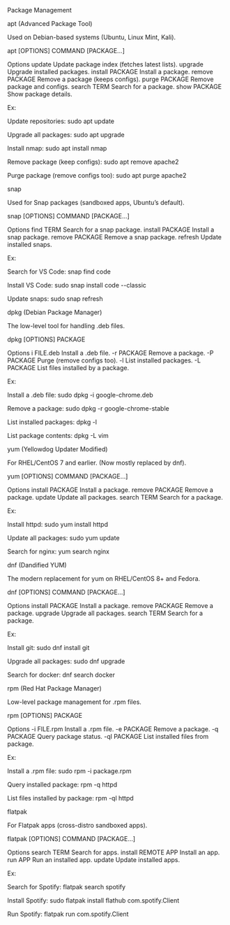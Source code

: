 Package Management

apt (Advanced Package Tool)

Used on Debian-based systems (Ubuntu, Linux Mint, Kali).

apt [OPTIONS] COMMAND [PACKAGE...]

Options
update	Update package index (fetches latest lists).
upgrade	Upgrade installed packages.
install PACKAGE	Install a package.
remove PACKAGE	Remove a package (keeps configs).
purge PACKAGE	Remove package and configs.
search TERM	Search for a package.
show PACKAGE	Show package details.

Ex:

Update repositories:
sudo apt update

Upgrade all packages:
sudo apt upgrade

Install nmap:
sudo apt install nmap

Remove package (keep configs):
sudo apt remove apache2

Purge package (remove configs too):
sudo apt purge apache2


snap

Used for Snap packages (sandboxed apps, Ubuntu’s default).

snap [OPTIONS] COMMAND [PACKAGE...]

Options
find TERM	Search for a snap package.
install PACKAGE	Install a snap package.
remove PACKAGE	Remove a snap package.
refresh	Update installed snaps.

Ex:

Search for VS Code:
snap find code

Install VS Code:
sudo snap install code --classic

Update snaps:
sudo snap refresh


dpkg (Debian Package Manager)

The low-level tool for handling .deb files.

dpkg [OPTIONS] PACKAGE

Options
i FILE.deb	Install a .deb file.
-r PACKAGE	Remove a package.
-P PACKAGE	Purge (remove configs too).
-l	List installed packages.
-L PACKAGE	List files installed by a package.

Ex:

Install a .deb file:
sudo dpkg -i google-chrome.deb

Remove a package:
sudo dpkg -r google-chrome-stable

 List installed packages:
dpkg -l

List package contents:
dpkg -L vim



yum (Yellowdog Updater Modified)

For RHEL/CentOS 7 and earlier. (Now mostly replaced by dnf).

yum [OPTIONS] COMMAND [PACKAGE...]

Options
install PACKAGE	Install a package.
remove PACKAGE	Remove a package.
update	Update all packages.
search TERM	Search for a package.

Ex:

Install httpd:
sudo yum install httpd

Update all packages:
sudo yum update

Search for nginx:
yum search nginx



dnf (Dandified YUM)

The modern replacement for yum on RHEL/CentOS 8+ and Fedora.

dnf [OPTIONS] COMMAND [PACKAGE...]

Options
install PACKAGE	Install a package.
remove PACKAGE	Remove a package.
upgrade	Upgrade all packages.
search TERM	Search for a package.

Ex:

Install git:
sudo dnf install git

Upgrade all packages:
sudo dnf upgrade

Search for docker: 
dnf search docker


rpm (Red Hat Package Manager)

Low-level package management for .rpm files.

rpm [OPTIONS] PACKAGE

Options
-i FILE.rpm	Install a .rpm file.
-e PACKAGE	Remove a package.
-q PACKAGE	Query package status.
-ql PACKAGE	List installed files from package.

Ex:

Install a .rpm file:
sudo rpm -i package.rpm

Query installed package:
rpm -q httpd

 List files installed by package:
rpm -ql httpd


flatpak

For Flatpak apps (cross-distro sandboxed apps).

flatpak [OPTIONS] COMMAND [PACKAGE...]

Options
search TERM	Search for apps.
install REMOTE APP	Install an app.
run APP	Run an installed app.
update	Update installed apps.

Ex:

Search for Spotify:
flatpak search spotify

Install Spotify:
sudo flatpak install flathub com.spotify.Client

Run Spotify:
flatpak run com.spotify.Client



